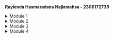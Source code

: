 **Rayienda Hasmaradana Najlamahsa - 2306172735**

<details>
<summary>Module 1</summary>

## Reflection 1
In Exercise 1, I implemented edit and delete product features. In the edit feature, when the user clicks the Edit button, a form is displayed with the product's current details using Thymeleaf, and when the user submits the form, the product then will later gets updated.
For the delete feature, when user clicks the delete button, the `ProductController.java` calls the service to remove the product.

### Applied Clean Code Principles:
1. **Single Responsibility Principle (SRP)**: The `ProductController` delegates business logic to `ProductService`, ensuring separation of concerns.
2. **Descriptive Naming**: Variables and methods use clear, meaningful names that indicate their purpose.
3. **Avoiding Code Duplication**: The service layer is used to avoid repeating logic in controllers.
4. **Consistent Formatting**: Proper indentation and spacing are maintained for readability.

### Applied Secure Coding Practices:
1. **Input Validation**: Product updates and deletions are only processed if valid `productId` values are provided.
2. **Preventing Null Pointer Exceptions**: Null-safe comparisons and proper checks before accessing object properties.
3. **Encapsulation**: Product fields are private, and access is managed through getters and setters.
4. **Avoiding Hardcoded Values**: UUIDs are generated dynamically instead of using fixed values.

### Areas for Improvement:
1. **Dependency Injection Improvement**: Use constructor injection instead of field injection in `ProductController` to enhance testability.
2. **Thread Safety in Repository**: The `ProductRepository` should be synchronized if accessed concurrently.
3. **Improved Error Handling**: Return meaningful error messages when updating or deleting non-existent products.
4. **Logging Mechanism**: Implement logging in service methods to track product modifications.

By implementing these improvements, the code will be more maintainable, scalable, and secure.

## Reflection 2
### Unit Testing and Code Coverage:
After writing the unit test, I feel more confident that the implemented features function correctly. Writing unit tests ensures that each component of the code behaves as expected. However, determining the right number of unit tests in a class depends on the complexity of the logic. A good practice is to cover all possible paths, including positive and negative test cases.

To ensure sufficient test coverage, we can use code coverage metrics, which measure the percentage of code executed during testing. However, 100% code coverage does not guarantee bug-free software—it only means all lines were executed at least once. Edge cases and logical flaws might still exist, which is why functional and integration tests are equally important.

### Clean Code Issues in Functional Testing
In the case of CreateProductFunctionalTest.java, if a new functional test suite is added with the same setup procedures and instance variables, it might introduce code duplication. This could negatively impact code maintainability and readability.

### Potential Issues and Improvements
1. Code Duplication: Repeating setup code in multiple test classes leads to maintenance challenges.

- Solution: Extract the common setup logic into a base test class that other test classes can extend.

2. Violation of DRY Principle (Don’t Repeat Yourself): Writing redundant test logic increases the risk of inconsistency.
- Solution: Use a test utility class or parameterized tests where applicable.

3. Test Readability & Organization: Having similar test logic in multiple places may reduce readability.
- Solution: Group tests logically and follow naming conventions that describe the test's intent.
  By refactoring the functional test suites to follow these principles, the test code will be cleaner, easier to maintain, and more scalable.

</details>

<details>
<summary>Module 2</summary>

## Reflection 2
1. **List the code quality issue(s) that you fixed during the exercise and explain your strategy on fixing them.**

   Issue: The import "import java.util.UUID;" an "import org.springframework.ui.Model;" was present in ProductControllerTest.java but was not being used.
   Strategy: Deleted the unused import to maintain clean, readable, and efficient code.


2. **Look at your CI/CD workflows (GitHub)/pipelines (GitLab). Do you think the current implementation has met the definition of Continuous Integration and Continuous Deployment?**

   The CI workflows automate the project's build process, execute unit tests, and conduct code quality and security analysis whenever code is pushed or a pull request is created.
   The deployment workflow automatically builds a Docker image and deploys it to Koyeb upon pushes to the main branch.
   Additionally, scheduled checks and branch protection mechanisms enhance the reliability and security of the integration and deployment processes. While the implementation meets CI/CD standards, further improvements, such as integration testing and multi-environment deployments, could strengthen the pipeline even more.
</details>


<details>
<summary>Module 3</summary>

1. To keep things organized, I put CarController and ProductController in separate files, following the Single Responsibility Principle (SRP), each one focuses only on its own job. For flexibility, the Open-Closed Principle (OCP) is applied by using interfaces for CarService and ProductService, so new features can be added without touching the existing code. The Dependency Inversion Principle (DIP) makes testing and updates easier by ensuring controllers rely on interfaces instead of being tied to specific service implementations.

2. This matters to keep the project maintainable, testable, and scalable. With SRP, tweaking car-related features won’t accidentally break product functionality. OCP means we can extend the system without messing with what’s already working, reducing bugs. DIP lets us swap out service implementations effortlessly, making unit testing a breeze with mock data instead of real database calls.

3. Without these principles, the code would get messy. If cars and products were managed in one controller (SRP violation), changing one thing could break another. Ignoring OCP would mean rewriting old code for every new feature, increasing the risk of unexpected issues. And without DIP, testing would be difficult since the controllers would be stuck with specific services.

</details>

<details>
<summary>Module 4</summary>

## Reflection 4

1. **Is the TDD process effective in ensuring reliable code development?**  
   Yes, in my experience following the TDD workflow helped in structuring the implementation process efficiently. By starting with tests, I was able to focus on expected behavior before writing the actual implementation. It ensured that every change was backed by a clear test case, reducing unexpected regressions. However, one challenge I faced was defining tests before fully understanding all the edge cases, which sometimes required refactoring the test cases themselves. While the current TDD approach provided structure, I realized that some tests could be optimized for better readability and maintainability. Specifically:
    - Improving test descriptions to better document intent.
    - Refining assertions to make failure messages clearer.
    - Introducing parameterized tests for repetitive test scenarios.

   These changes would enhance both the efficiency and clarity of the test suite.

2. **F.I.R.S.T. Principle Reflection**

The F.I.R.S.T. principle is essential in evaluating the effectiveness of unit tests. Below is my reflection on how well the tests adhered to these principles:

| Principle   | Evaluation |
|------------|------------|
| **Fast** | The tests executed quickly since they primarily involved in-memory operations and mocks, avoiding heavy dependencies like databases. |
| **Independent** | Each test was self-contained and did not depend on external state. Mocks were used to ensure isolation between test cases. |
| **Repeatable** | Tests produced consistent results across multiple runs, ensuring deterministic behavior. |
| **Self-Validating** | Each test had clear assertions that automatically determined success or failure, eliminating the need for manual inspection. |
| **Timely** |  Some tests were written after partial implementation instead of strictly following TDD. I need to improve adherence to the **Red-Green-Refactor** cycle by ensuring all failing tests are written before implementation. |

**Next Steps for Improvement**
- **Enhance edge case coverage**: Expanding test cases for edge scenarios such as invalid inputs and boundary conditions.
- **Introduce integration tests**: While unit tests ensure individual components work as expected, integration tests will help validate interactions between components.
- **Optimize test structure**: Implementing better test naming conventions and structuring test classes for maintainability.

By refining these aspects, I can further improve test effectiveness and maintainability in future development cycles.

</details>